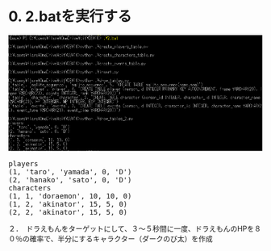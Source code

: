 # 0. 2.batを実行する

<img src="2bat.png">

<pre>
players
(1, 'taro', 'yamada', 0, 'D')
(2, 'hanako', 'sato', 0, 'D')
characters
(1, 1, 'doraemon', 10, 10, 0)
(1, 2, 'akinator', 15, 5, 0)
(2, 2, 'akinator', 15, 5, 0)
</pre>


２．　ドラえもんをターゲットにして、３～５秒間に一度、ドラえもんのHPを８０％の確率で、半分にするキャラクター（ダークのび太）を作成
